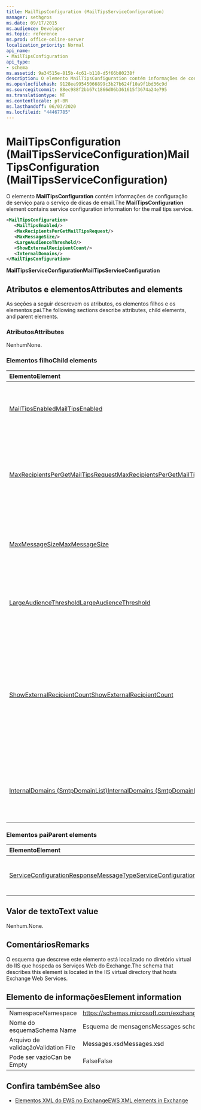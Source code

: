 ```yaml
---
title: MailTipsConfiguration (MailTipsServiceConfiguration)
manager: sethgros
ms.date: 09/17/2015
ms.audience: Developer
ms.topic: reference
ms.prod: office-online-server
localization_priority: Normal
api_name:
- MailTipsConfiguration
api_type:
- schema
ms.assetid: 9a34515e-815b-4c61-b118-d5f66b80238f
description: O elemento MailTipsConfiguration contém informações de configuração de serviço para o serviço de dicas de email.
ms.openlocfilehash: 9128ee99545066899c3b27b624f10a9f1bd36c9d
ms.sourcegitcommit: 88ec988f2bb67c1866d06b361615f3674a24e795
ms.translationtype: MT
ms.contentlocale: pt-BR
ms.lasthandoff: 06/03/2020
ms.locfileid: "44467785"
---
```

# <a name="mailtipsconfiguration-mailtipsserviceconfiguration"></a><span data-ttu-id="cdb9e-103">MailTipsConfiguration (MailTipsServiceConfiguration)</span><span class="sxs-lookup"><span data-stu-id="cdb9e-103">MailTipsConfiguration (MailTipsServiceConfiguration)</span></span>

<span data-ttu-id="cdb9e-104">O elemento **MailTipsConfiguration** contém informações de configuração de serviço para o serviço de dicas de email.</span><span class="sxs-lookup"><span data-stu-id="cdb9e-104">The **MailTipsConfiguration** element contains service configuration information for the mail tips service.</span></span> 
  
```XML
<MailTipsConfiguration>
   <MailTipsEnabled/>
   <MaxRecipientsPerGetMailTipsRequest/>
   <MaxMessageSize/>
   <LargeAudienceThreshold/>
   <ShowExternalRecipientCount/>
   <InternalDomains/>
</MailTipsConfiguration>
```

 <span data-ttu-id="cdb9e-105">**MailTipsServiceConfiguration**</span><span class="sxs-lookup"><span data-stu-id="cdb9e-105">**MailTipsServiceConfiguration**</span></span>
## <a name="attributes-and-elements"></a><span data-ttu-id="cdb9e-106">Atributos e elementos</span><span class="sxs-lookup"><span data-stu-id="cdb9e-106">Attributes and elements</span></span>

<span data-ttu-id="cdb9e-107">As seções a seguir descrevem os atributos, os elementos filhos e os elementos pai.</span><span class="sxs-lookup"><span data-stu-id="cdb9e-107">The following sections describe attributes, child elements, and parent elements.</span></span>
  
### <a name="attributes"></a><span data-ttu-id="cdb9e-108">Atributos</span><span class="sxs-lookup"><span data-stu-id="cdb9e-108">Attributes</span></span>

<span data-ttu-id="cdb9e-109">Nenhum</span><span class="sxs-lookup"><span data-stu-id="cdb9e-109">None.</span></span>
  
### <a name="child-elements"></a><span data-ttu-id="cdb9e-110">Elementos filho</span><span class="sxs-lookup"><span data-stu-id="cdb9e-110">Child elements</span></span>

|<span data-ttu-id="cdb9e-111">**Elemento**</span><span class="sxs-lookup"><span data-stu-id="cdb9e-111">**Element**</span></span>|<span data-ttu-id="cdb9e-112">**Descrição**</span><span class="sxs-lookup"><span data-stu-id="cdb9e-112">**Description**</span></span>|
|:-----|:-----|
|[<span data-ttu-id="cdb9e-113">MailTipsEnabled</span><span class="sxs-lookup"><span data-stu-id="cdb9e-113">MailTipsEnabled</span></span>](mailtipsenabled.md) <br/> |<span data-ttu-id="cdb9e-114">Indica se o serviço de dicas de email está disponível.</span><span class="sxs-lookup"><span data-stu-id="cdb9e-114">Indicates whether the mail tips service is available.</span></span> <span data-ttu-id="cdb9e-115">Este elemento é obrigatório.</span><span class="sxs-lookup"><span data-stu-id="cdb9e-115">This element is required.</span></span>  <br/> |
|[<span data-ttu-id="cdb9e-116">MaxRecipientsPerGetMailTipsRequest</span><span class="sxs-lookup"><span data-stu-id="cdb9e-116">MaxRecipientsPerGetMailTipsRequest</span></span>](maxrecipientspergetmailtipsrequest.md) <br/> |<span data-ttu-id="cdb9e-117">Indica o número máximo de destinatários que podem ser passados para a [operação](getmailtips-operation.md)GetQuery.</span><span class="sxs-lookup"><span data-stu-id="cdb9e-117">Indicates the maximum number of recipients that can be passed to the [GetMailTips operation](getmailtips-operation.md).</span></span> <span data-ttu-id="cdb9e-118">Este elemento é obrigatório.</span><span class="sxs-lookup"><span data-stu-id="cdb9e-118">This element is required.</span></span>  <br/> |
|[<span data-ttu-id="cdb9e-119">MaxMessageSize</span><span class="sxs-lookup"><span data-stu-id="cdb9e-119">MaxMessageSize</span></span>](maxmessagesize.md) <br/> |<span data-ttu-id="cdb9e-120">Representa o tamanho máximo de mensagem que um destinatário pode aceitar.</span><span class="sxs-lookup"><span data-stu-id="cdb9e-120">Represents the maximum message size a recipient can accept.</span></span> <span data-ttu-id="cdb9e-121">Este elemento é obrigatório.</span><span class="sxs-lookup"><span data-stu-id="cdb9e-121">This element is required.</span></span>  <br/> |
|[<span data-ttu-id="cdb9e-122">LargeAudienceThreshold</span><span class="sxs-lookup"><span data-stu-id="cdb9e-122">LargeAudienceThreshold</span></span>](largeaudiencethreshold.md) <br/> |<span data-ttu-id="cdb9e-123">Representa o limite de audiência grande para um cliente.</span><span class="sxs-lookup"><span data-stu-id="cdb9e-123">Represents the large audience threshold for a client.</span></span> <span data-ttu-id="cdb9e-124">Este elemento é obrigatório.</span><span class="sxs-lookup"><span data-stu-id="cdb9e-124">This element is required.</span></span>  <br/> |
|[<span data-ttu-id="cdb9e-125">ShowExternalRecipientCount</span><span class="sxs-lookup"><span data-stu-id="cdb9e-125">ShowExternalRecipientCount</span></span>](showexternalrecipientcount.md) <br/> |<span data-ttu-id="cdb9e-126">Indica se os consumidores da [operação](getmailtips-operation.md) GetQuery devem mostrar dicas de email que indicam o número de destinatários externos para os quais uma mensagem é endereçada.</span><span class="sxs-lookup"><span data-stu-id="cdb9e-126">Indicates whether consumers of the [GetMailTips operation](getmailtips-operation.md) have to show mail tips that indicate the number of external recipients to which a message is addressed.</span></span> <span data-ttu-id="cdb9e-127">Este elemento é obrigatório.</span><span class="sxs-lookup"><span data-stu-id="cdb9e-127">This element is required.</span></span>  <br/> |
|[<span data-ttu-id="cdb9e-128">InternalDomains (SmtpDomainList)</span><span class="sxs-lookup"><span data-stu-id="cdb9e-128">InternalDomains (SmtpDomainList)</span></span>](internaldomains-smtpdomainlist.md) <br/> |<span data-ttu-id="cdb9e-129">Identifica a lista de domínios SMTP internos da organização.</span><span class="sxs-lookup"><span data-stu-id="cdb9e-129">Identifies the list of internal SMTP domains of the organization.</span></span> <span data-ttu-id="cdb9e-130">Este elemento é obrigatório.</span><span class="sxs-lookup"><span data-stu-id="cdb9e-130">This element is required.</span></span>  <br/> |
   
### <a name="parent-elements"></a><span data-ttu-id="cdb9e-131">Elementos pai</span><span class="sxs-lookup"><span data-stu-id="cdb9e-131">Parent elements</span></span>

|<span data-ttu-id="cdb9e-132">**Elemento**</span><span class="sxs-lookup"><span data-stu-id="cdb9e-132">**Element**</span></span>|<span data-ttu-id="cdb9e-133">**Descrição**</span><span class="sxs-lookup"><span data-stu-id="cdb9e-133">**Description**</span></span>|
|:-----|:-----|
|[<span data-ttu-id="cdb9e-134">ServiceConfigurationResponseMessageType</span><span class="sxs-lookup"><span data-stu-id="cdb9e-134">ServiceConfigurationResponseMessageType</span></span>](serviceconfigurationresponsemessagetype.md) <br/> |<span data-ttu-id="cdb9e-135">Contém definições de configuração de serviço.</span><span class="sxs-lookup"><span data-stu-id="cdb9e-135">Contains service configuration settings.</span></span>  <br/> |
   
## <a name="text-value"></a><span data-ttu-id="cdb9e-136">Valor de texto</span><span class="sxs-lookup"><span data-stu-id="cdb9e-136">Text value</span></span>

<span data-ttu-id="cdb9e-137">Nenhum.</span><span class="sxs-lookup"><span data-stu-id="cdb9e-137">None.</span></span>
  
## <a name="remarks"></a><span data-ttu-id="cdb9e-138">Comentários</span><span class="sxs-lookup"><span data-stu-id="cdb9e-138">Remarks</span></span>

<span data-ttu-id="cdb9e-139">O esquema que descreve este elemento está localizado no diretório virtual do IIS que hospeda os Serviços Web do Exchange.</span><span class="sxs-lookup"><span data-stu-id="cdb9e-139">The schema that describes this element is located in the IIS virtual directory that hosts Exchange Web Services.</span></span>
  
## <a name="element-information"></a><span data-ttu-id="cdb9e-140">Elemento de informações</span><span class="sxs-lookup"><span data-stu-id="cdb9e-140">Element information</span></span>

|||
|:-----|:-----|
|<span data-ttu-id="cdb9e-141">Namespace</span><span class="sxs-lookup"><span data-stu-id="cdb9e-141">Namespace</span></span>  <br/> |https://schemas.microsoft.com/exchange/services/2006/messages  <br/> |
|<span data-ttu-id="cdb9e-142">Nome do esquema</span><span class="sxs-lookup"><span data-stu-id="cdb9e-142">Schema Name</span></span>  <br/> |<span data-ttu-id="cdb9e-143">Esquema de mensagens</span><span class="sxs-lookup"><span data-stu-id="cdb9e-143">Messages schema</span></span>  <br/> |
|<span data-ttu-id="cdb9e-144">Arquivo de validação</span><span class="sxs-lookup"><span data-stu-id="cdb9e-144">Validation File</span></span>  <br/> |<span data-ttu-id="cdb9e-145">Messages.xsd</span><span class="sxs-lookup"><span data-stu-id="cdb9e-145">Messages.xsd</span></span>  <br/> |
|<span data-ttu-id="cdb9e-146">Pode ser vazio</span><span class="sxs-lookup"><span data-stu-id="cdb9e-146">Can be Empty</span></span>  <br/> |<span data-ttu-id="cdb9e-147">False</span><span class="sxs-lookup"><span data-stu-id="cdb9e-147">False</span></span>  <br/> |
   
## <a name="see-also"></a><span data-ttu-id="cdb9e-148">Confira também</span><span class="sxs-lookup"><span data-stu-id="cdb9e-148">See also</span></span>



- [<span data-ttu-id="cdb9e-149">Elementos XML do EWS no Exchange</span><span class="sxs-lookup"><span data-stu-id="cdb9e-149">EWS XML elements in Exchange</span></span>](ews-xml-elements-in-exchange.md)

